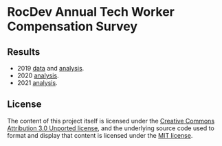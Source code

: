 # RocDev Annual Tech Worker Compensation Survey

## Results

- 2019 [data](results/2019/2019.csv) and [analysis](results/2019/analysis.ipynb).
- 2020 [analysis](results/2020/analysis.ipynb).
- 2021 [analysis](results/2021/analysis.ipynb).

## License

The content of this project itself is licensed under the [Creative Commons Attribution 3.0 Unported license](https://creativecommons.org/licenses/by/3.0/), and the underlying source code used to format and display that content is licensed under the [MIT license](LICENSE.md).

